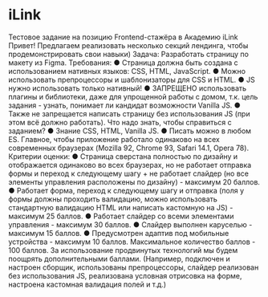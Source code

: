 # iLink

Тестовое задание на позицию Frontend-стажёра
в Академию iLink
Привет!
Предлагаем реализовать несколько секций лендинга,
чтобы продемонстрировать свои навыки)
Задача:
Разработать страницу по макету из Figma.
Требования:
● Страница должна быть создана с использованием нативных языков: CSS, HTML, JavaScript.
● Можно использовать препроцессоры и шаблонизаторы для CSS и HTML.
● JS нужно использовать только нативный!
● ЗАПРЕЩЕНО использовать плагины и библиотеки, даже для упрощенной работы с домом, т.к. цель
задания - узнать, понимает ли кандидат возможности Vanilla JS.
● Также не запрещается написать страницу без использования JS (при этом всё должно работать).
Что надо знать, чтобы справиться с заданием?
● Знание CSS, HTML, Vanilla JS.
● Писать можно в любом ES. Главное, чтобы приложение работало одинаково на всех современных
браузерах (Mozilla 92, Chrome 93, Safari 14.1, Opera 78).
Критерии оценки:
● Страница сверстана полностью по дизайну и отображается одинаково во всех браузерах, но не
работает отправка формы и переход к следующему шагу + не работает слайдер (но все элементы
управления расположены по дизайну) - максимум 20 баллов.
● Работает форма, переход к следующему шагу и отправка (поля у формы должны проходить
валидацию, можно использовать стандартную валидацию HTML или написать кастомную на JS) -
максимум 25 баллов.
● Работает слайдер со всеми элементами управления - максимум 30 баллов.
● Слайдер выполнен каруселью - максимум 15 баллов.
● Предусмотрен адаптив под мобильные устройства - максимум 10 баллов.
Максимальное количество баллов - 100 баллов.
За использование продвинутых технологий мы будем поощрять дополнительными баллами.
(Например, подключен и настроен сборщик, использованы препроцессоры, слайдер реализован без
использования JS, реализована условная отрисовка на форме, настроена кастомная валидация полей и т.д.)
